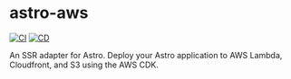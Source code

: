 # astro-aws

[![CI](https://github.com/lukeshay/astro-aws/actions/workflows/ci.yml/badge.svg)](https://github.com/lukeshay/astro-aws/actions/workflows/ci.yml) [![CD](https://github.com/lukeshay/astro-aws/actions/workflows/cd-dev.yml/badge.svg)](https://github.com/lukeshay/astro-aws/actions/workflows/cd-dev.yml)

An SSR adapter for Astro. Deploy your Astro application to AWS Lambda, Cloudfront, and S3 using the AWS CDK.
